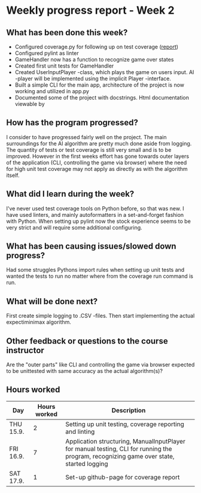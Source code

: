 # Weekly progress report - Week 2

## What has been done this week?
- Configured coverage.py for following up on test coverage ([report](https://viljamilatvala.github.io/2048-algorithms/documentation/coverage_report/index.html))
- Configured pylint as linter
- GameHandler now has a function to recognize game over states
- Created first unit tests for GameHandler
- Created UserInputPlayer -class, which plays the game on users input. AI -player will be implemented using the implicit Player -interface.
- Built a simple CLI for the main app, architecture of the project is now working and utilized in app.py
- Documented some of the project with docstrings. Html documentation viewable by 

## How has the program progressed?
I consider to have progressed fairly well on the project. The main surroundings for the AI algorithm are pretty much done aside from logging. The quantity of tests or test coverage is still very small and is to be improved. However in the first weeks effort has gone towards outer layers of the application (CLI, controlling the game via browser) where the need for high unit test coverage may not apply as directly as with the algorithm itself.

## What did I learn during the week?
I've never used test coverage tools on Python before, so that was new. I have used linters, and mainly autoformatters in a set-and-forget fashion with Python. When setting up pylint now the stock experience seems to be very strict and will require some additional configuring. 

## What has been causing issues/slowed down progress?
Had some struggles Pythons import rules when setting up unit tests and wanted the tests to run no matter where from the coverage run command is run.

## What will be done next?
First create simple logging to .CSV -files. Then start implementing the actual expectiminimax algorithm.

## Other feedback or questions to the course instructor
Are the "outer parts" like CLI and controlling the game via browser expected to be unittested with same accuracy as the actual algorithm(s)? 

## Hours worked
| Day      | Hours worked | Description |
|----------|--------------|-------------|
| THU 15.9.| 2           | Setting up unit testing, coverage reporting and linting |
| FRI 16.9.| 7           | Application structuring, ManualInputPlayer for manual testing, CLI for running the program, recognizing game over state, started logging |
| SAT 17.9.| 1           | Set-up github-page for coverage report |
